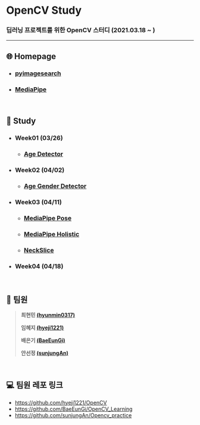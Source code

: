 # OpenCV Study
### 딥러닝 프로젝트를 위한 OpenCV 스터디 (2021.03.18 ~ )

---

## :globe_with_meridians: Homepage

* ### [pyimagesearch](https://www.pyimagesearch.com/)

* ### [MediaPipe](https://google.github.io/mediapipe/)

<br>

## :book: Study

* ### Week01 (03/26)

  * ### [Age Detector](https://github.com/hyunmin0317/OpenCV_Study/blob/master/AgeDetector/AgeDetector.md)

* ### Week02 (04/02)

  * ### [Age Gender Detector](https://github.com/hyunmin0317/OpenCV_Study/blob/master/AgeGenderDetector/AgeGenderDetector.md)

* ### Week03 (04/11)

  * ### [MediaPipe Pose](https://github.com/hyunmin0317/OpenCV_Study/blob/master/MediaPipePose/MediaPipePose.md)
  
  * ### [MediaPipe Holistic](https://github.com/hyunmin0317/OpenCV_Study/blob/master/MediaPipeHolistic/MediaPipeHolistic.md)
  
  * ### [NeckSlice](https://github.com/hyunmin0317/OpenCV_Study/blob/master/NeckSlice/Github/NeckSlice.md)
  
* ### Week04 (04/18)

<br>

## :turtle: 팀원 

> **최현민 [(hyunmin0317)](https://github.com/hyunmin0317?tab=repositories)**
>
> **임혜지 [(hyeji1221)](https://github.com/hyeji1221)**
>
> **배은기 [(BaeEunGi)](https://github.com/BaeEunGi)**
>
> **안선정 [(sunjungAn)](https://github.com/sunjungAn)**

<br>

## :computer: 팀원 레포 링크

* https://github.com/hyeji1221/OpenCV
* https://github.com/BaeEunGi/OpenCV_Learning
* https://github.com/sunjungAn/Opencv_practice
